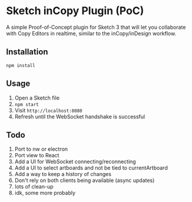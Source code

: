 # Sketch inCopy Plugin (PoC)
A simple Proof-of-Concept plugin for Sketch 3 that will let you collaborate with Copy Editors in realtime, similar to the inCopy/inDesign workflow.

## Installation
`npm install`

## Usage
1. Open a Sketch file
2. `npm start`
3. Visit `http://localhost:8080`
4. Refresh until the WebSocket handshake is successful

## Todo
1. Port to nw or electron
2. Port view to React
3. Add a UI for WebSocket connecting/reconnecting
4. Add a UI to select artboards and not be tied to currentArtboard
5. Add a way to keep a history of changes
6. Don't rely on both clients being available (async updates)
7. lots of clean-up
8. idk, some more probably
